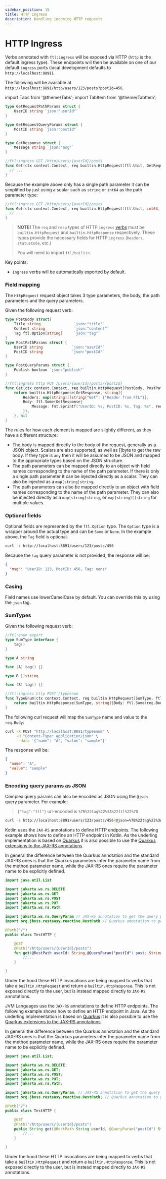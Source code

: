 ```yaml
---
sidebar_position: 15
title: HTTP Ingress
description: Handling incoming HTTP requests
---
```


# HTTP Ingress

Verbs annotated with `ftl:ingress` will be exposed via HTTP (`http` is the default ingress type). These endpoints will then be available on one of our default `ingress` ports (local development defaults to `http://localhost:8891`).

The following will be available at `http://localhost:8891/http/users/123/posts?postId=456`.

import Tabs from '@theme/Tabs';
import TabItem from '@theme/TabItem';

<Tabs groupId="languages">
<TabItem value="go" label="Go" default>

```go
type GetRequestPathParams struct {
	UserID string `json:"userId"`
}

type GetRequestQueryParams struct {
	PostID string `json:"postId"`
}

type GetResponse struct {
	Message string `json:"msg"`
}

//ftl:ingress GET /http/users/{userId}/posts
func Get(ctx context.Context, req builtin.HttpRequest[ftl.Unit, GetRequestPathParams, GetRequestQueryParams]) (builtin.HttpResponse[GetResponse, ErrorResponse], error) {
  // ...
}
```

Because the example above only has a single path parameter it can be simplified by just using a scalar such as `string` or `int64` as the path parameter type:

```go
//ftl:ingress GET /http/users/{userId}/posts
func Get(ctx context.Context, req builtin.HttpRequest[ftl.Unit, int64, GetRequestQueryParams]) (builtin.HttpResponse[GetResponse, ErrorResponse], error) {
  // ...
}
```

> **NOTE!**
> The `req` and `resp` types of HTTP `ingress` [verbs](../verbs) must be `builtin.HttpRequest` and `builtin.HttpResponse` respectively. These types provide the necessary fields for HTTP `ingress` (`headers`, `statusCode`, etc.)
>
> You will need to import `ftl/builtin`.

Key points:

- `ingress` verbs will be automatically exported by default.

### Field mapping

The `HttpRequest` request object takes 3 type parameters, the body, the path parameters and the query parameters.

Given the following request verb:

```go
type PostBody struct{
	Title string               `json:"title"`
	Content string             `json:"content"`
	Tag ftl.Option[string]     `json:"tag"`
}
type PostPathParams struct {
	UserID string             `json:"userId"`
	PostID string             `json:"postId"`
}

type PostQueryParams struct {
	Publish boolean `json:"publish"`
}

//ftl:ingress http PUT /users/{userId}/posts/{postId}
func Get(ctx context.Context, req builtin.HttpRequest[PostBody, PostPathParams, PostQueryParams]) (builtin.HttpResponse[GetResponse, string], error) {
	return builtin.HttpResponse[GetResponse, string]{
		Headers: map[string][]string{"Get": {"Header from FTL"}},
		Body: ftl.Some(GetResponse{
			Message: fmt.Sprintf("UserID: %s, PostID: %s, Tag: %s", req.pathParameters.UserID, req.pathParameters.PostID, req.Body.Tag.Default("none")),
		}),
	}, nil
}
```

The rules for how each element is mapped are slightly different, as they have a different structure:

- The body is mapped directly to the body of the request, generally as a JSON object. Scalars are also supported, as well as []byte to get the raw body. If they type is `any` then it will be assumed to be JSON and mapped to the appropriate types based on the JSON structure.
- The path parameters can be mapped directly to an object with field names corresponding to the name of the path parameter. If there is only a single path parameter it can be injected directly as a scalar. They can also be injected as a `map[string]string`.
- The path parameters can also be mapped directly to an object with field names corresponding to the name of the path parameter. They can also be injected directly as a `map[string]string`, or `map[string][]string` for multiple values.

### Optional fields

Optional fields are represented by the `ftl.Option` type. The `Option` type is a wrapper around the actual type and can be `Some` or `None`. In the example above, the `Tag` field is optional.

```sh
curl -i http://localhost:8891/users/123/posts/456
```

Because the `tag` query parameter is not provided, the response will be:

```json
{
  "msg": "UserID: 123, PostID: 456, Tag: none"
}
```

### Casing

Field names use lowerCamelCase by default. You can override this by using the `json` tag.

### SumTypes

Given the following request verb:

```go
//ftl:enum export
type SumType interface {
	tag()
}

type A string

func (A) tag() {}

type B []string

func (B) tag() {}

//ftl:ingress http POST /typeenum
func TypeEnum(ctx context.Context, req builtin.HttpRequest[SumType, ftl.Unit, ftl.Unit]) (builtin.HttpResponse[SumType, string], error) {
	return builtin.HttpResponse[SumType, string]{Body: ftl.Some(req.Body)}, nil
}
```

The following curl request will map the `SumType` name and value to the `req.Body`:

```sh
curl -X POST "http://localhost:8891/typeenum" \
     -H "Content-Type: application/json" \
     --data '{"name": "A", "value": "sample"}'
```

The response will be:

```json
{
  "name": "A",
  "value": "sample"
}
```

### Encoding query params as JSON

Complex query params can also be encoded as JSON using the `@json` query parameter. For example:

> `{"tag":"ftl"}` url-encoded is `%7B%22tag%22%3A%22ftl%22%7D`

```bash
curl -i http://localhost:8891/users/123/posts/456?@json=%7B%22tag%22%3A%22ftl%22%7D
```

</TabItem>
<TabItem value="kotlin" label="Kotlin">

Kotlin uses the `JAX-RS` annotations to define HTTP endpoints. The following example shows how to define an HTTP endpoint in Kotlin. As the underling implementation is based on [Quarkus](https://quarkus.io)
it is also possible to use the [Quarkus extensions to the JAX-RS annotations](https://quarkus.io/guides/rest#accessing-request-parameters).

In general the difference between the Quarkus annotation and the standard JAX-RS ones is that the Quarkus parameters infer the parameter name from the method parameter name, while the JAX-RS ones require the parameter name to be explicitly defined.

```kotlin
import java.util.List

import jakarta.ws.rs.DELETE
import jakarta.ws.rs.GET
import jakarta.ws.rs.POST
import jakarta.ws.rs.PUT
import jakarta.ws.rs.Path

import jakarta.ws.rs.QueryParam // JAX-RS annotation to get the query parameter
import org.jboss.resteasy.reactive.RestPath // Quarkus annotation to get the path parameter

@Path("/")
public class TestHTTP {

    @GET
    @Path("/http/users/{userId}/posts")
    fun get(@RestPath userId: String,@QueryParam("postId") post: String) : String {
        //...
    }

}
```

Under the hood these HTTP invocations are being mapped to verbs that take a `builtin.HttpRequest` and return a `builtin.HttpResponse`. This is not exposed directly to the user, but is instead mapped directly to `JAX-RS` annotations.

</TabItem>
<TabItem value="java" label="Java">

JVM Languages use the `JAX-RS` annotations to define HTTP endpoints. The following example shows how to define an HTTP endpoint in Java. As the underling implementation is based on [Quarkus](https://quarkus.io)
it is also possible to use the [Quarkus extensions to the JAX-RS annotations](https://quarkus.io/guides/rest#accessing-request-parameters).

In general the difference between the Quarkus annotation and the standard JAX-RS ones is that the Quarkus parameters infer the parameter name from the method parameter name, while the JAX-RS ones require the parameter name to be explicitly defined.

```java
import java.util.List;

import jakarta.ws.rs.DELETE;
import jakarta.ws.rs.GET;
import jakarta.ws.rs.POST;
import jakarta.ws.rs.PUT;
import jakarta.ws.rs.Path;

import jakarta.ws.rs.QueryParam; // JAX-RS annotation to get the query parameter
import org.jboss.resteasy.reactive.RestPath; // Quarkus annotation to get the path parameter

@Path("/")
public class TestHTTP {

    @GET
    @Path("/http/users/{userId}/posts")
    public String get(@RestPath String userId, @QueryParam("postId") String post) {
        //...
    }

}
```

Under the hood these HTTP invocations are being mapped to verbs that take a `builtin.HttpRequest` and return a `builtin.HttpResponse`. This is not exposed directly to the user, but is instead mapped directly to `JAX-RS` annotations.

</TabItem>
</Tabs>
